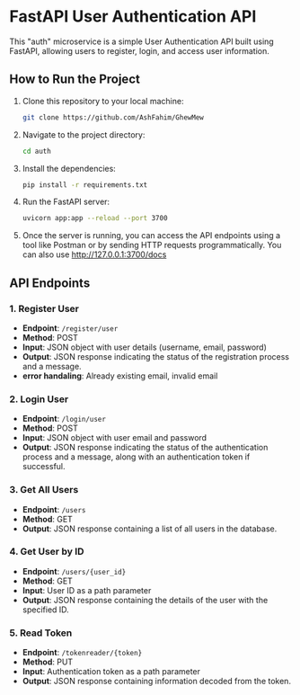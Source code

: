 # FastAPI User Authentication API

This "auth" microservice is a simple User Authentication API built using FastAPI, allowing users to register, login, and access user information.

## How to Run the Project

1. Clone this repository to your local machine:

    ```bash
    git clone https://github.com/AshFahim/GhewMew
    ```

2. Navigate to the project directory:

    ```bash
    cd auth
    ```

3. Install the dependencies:

    ```bash
    pip install -r requirements.txt
    ```

4. Run the FastAPI server:

    ```bash
    uvicorn app:app --reload --port 3700
    ```

5. Once the server is running, you can access the API endpoints using a tool like Postman or by sending HTTP requests programmatically. You can also use http://127.0.0.1:3700/docs 

## API Endpoints

### 1. Register User

- **Endpoint**: `/register/user`
- **Method**: POST
- **Input**: JSON object with user details (username, email, password)
- **Output**: JSON response indicating the status of the registration process and a message.
- **error handaling**: Already existing email, invalid email 

### 2. Login User

- **Endpoint**: `/login/user`
- **Method**: POST
- **Input**: JSON object with user email and password
- **Output**: JSON response indicating the status of the authentication process and a message, along with an authentication token if successful.

### 3. Get All Users

- **Endpoint**: `/users`
- **Method**: GET
- **Output**: JSON response containing a list of all users in the database.

### 4. Get User by ID

- **Endpoint**: `/users/{user_id}`
- **Method**: GET
- **Input**: User ID as a path parameter
- **Output**: JSON response containing the details of the user with the specified ID.

### 5. Read Token

- **Endpoint**: `/tokenreader/{token}`
- **Method**: PUT
- **Input**: Authentication token as a path parameter
- **Output**: JSON response containing information decoded from the token.
